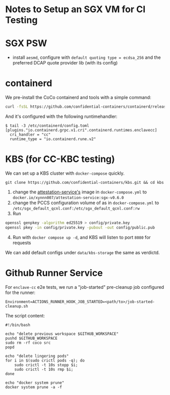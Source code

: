 # Notes to Setup an SGX VM for CI Testing

# SGX PSW

- install `aesmd`, configure with `default quoting type = ecdsa_256` and the preferred DCAP quote provider lib (with its config)

# containerd
We pre-install the CoCo containerd and tools with a simple command:

```bash
curl -fsSL https://github.com/confidential-containers/containerd/releases/download/v1.6.8.1/cri-containerd-cni-1.6.8.1-linux-amd64.tar.gz | sudo tar zx -C /
```

And it's configured with the following runtimehandler:
```
$ tail -3 /etc/containerd/config.toml
[plugins."io.containerd.grpc.v1.cri".containerd.runtimes.enclavecc]
  cri_handler = "cc"
  runtime_type = "io.containerd.rune.v2"
```

# KBS (for CC-KBC testing)

We can set up a KBS cluster with `docker-compose` quickly.

```
git clone https://github.com/confidential-containers/kbs.git && cd kbs
```

1. change the [attestation-service's](https://github.com/confidential-containers/attestation-service/blob/main/Dockerfile.as) image in `docker-compose.yml` to `docker.io/xynnn007/attestation-service:sgx-v0.6.0`
2. change the PCCS configuration volume of as in `docker-compose.yml` to `/etc/sgx_default_qcnl.conf:/etc/sgx_default_qcnl.conf:rw`
3. Run

```bash
openssl genpkey -algorithm ed25519 > config/private.key
openssl pkey -in config/private.key -pubout -out config/public.pub
```

4. Run with `docker compose up -d`, and KBS will listen to port `8080` for requests

We can add default configs under `data/kbs-storage` the same as verdictd.

# Github Runner Service
For `enclave-cc` e2e tests, we run a "job-started" pre-cleanup job configured
for the runner:

```
Environment=ACTIONS_RUNNER_HOOK_JOB_STARTED=<path/to>/job-started-cleanup.sh
```

The script content:
```
#!/bin/bash

echo "delete previous workspace $GITHUB_WORKSPACE"
pushd $GITHUB_WORKSPACE
sudo rm -rf coco src
popd

echo "delete lingering pods"
for i in $(sudo crictl pods -q); do
    sudo crictl -t 10s stopp $i;
    sudo crictl -t 10s rmp $i;
done

echo "docker system prune"
docker system prune -a -f
```
